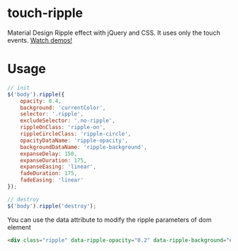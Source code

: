 # touch-ripple

Material Design Ripple effect with jQuery and CSS. It uses only the touch events. [Watch demos!](https://topvisor.com/)

# Usage

```javascript
// init
$('body').ripple({
	opacity: 0.4,
	background: 'currentColor',
	selector: '.ripple',
	excludeSelector: '.no-ripple',
	rippleOnClass: 'ripple-on',
	rippleCircleClass: 'ripple-circle',
	opacityDataName: 'ripple-opacity',
	backgroundDataName: 'ripple-background',
	expanseDelay: 150,
	expanseDuration: 175,
	expanseEasing: 'linear',
	fadeDuration: 175,
	fadeEasing: 'linear'
});

// destroy
$('body').ripple('destroy');
```

You can use the data attribute to modify the ripple parameters of dom element
```html
<div class="ripple" data-ripple-opacity="0.2" data-ripple-background="#000"></div> 
```